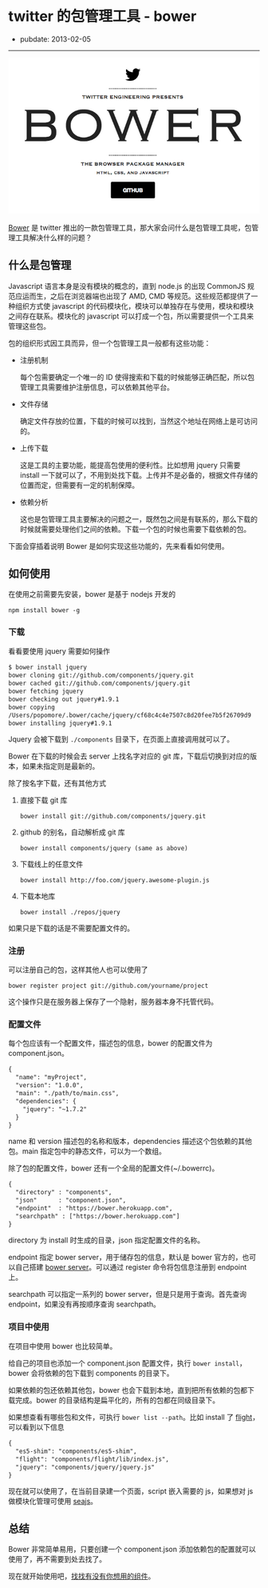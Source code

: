 # twitter 的包管理工具 - bower

- pubdate: 2013-02-05

--------------------------

![image](../../uploads/2013/02/dec6c25df5e4437ad9d068a81fc9d65c.png
)

[Bower](http://twitter.github.com/bower/) 是 twitter 推出的一款包管理工具，那大家会问什么是包管理工具呢，包管理工具解决什么样的问题？

## 什么是包管理

Javascript 语言本身是没有模块的概念的，直到 node.js 的出现 CommonJS 规范应运而生，之后在浏览器端也出现了 AMD, CMD 等规范。这些规范都提供了一种组织方式使 javascript 的代码模块化，模块可以单独存在与使用，模块和模块之间存在联系。模块化的 javascript 可以打成一个包，所以需要提供一个工具来管理这些包。

包的组织形式因工具而异，但一个包管理工具一般都有这些功能：

 -  注册机制

    每个包需要确定一个唯一的 ID 使得搜索和下载的时候能够正确匹配，所以包管理工具需要维护注册信息，可以依赖其他平台。

 -  文件存储

    确定文件存放的位置，下载的时候可以找到，当然这个地址在网络上是可访问的。

 -  上传下载

    这是工具的主要功能，能提高包使用的便利性。比如想用 jquery 只需要 install 一下就可以了，不用到处找下载。上传并不是必备的，根据文件存储的位置而定，但需要有一定的机制保障。

 -  依赖分析

    这也是包管理工具主要解决的问题之一，既然包之间是有联系的，那么下载的时候就需要处理他们之间的依赖。下载一个包的时候也需要下载依赖的包。  

下面会穿插着说明 Bower 是如何实现这些功能的，先来看看如何使用。


## 如何使用

在使用之前需要先安装，bower 是基于 nodejs 开发的

```
npm install bower -g
```

### 下载

看看要使用 jquery 需要如何操作

```
$ bower install jquery
bower cloning git://github.com/components/jquery.git
bower cached git://github.com/components/jquery.git
bower fetching jquery
bower checking out jquery#1.9.1
bower copying /Users/popomore/.bower/cache/jquery/cf68c4c4e7507c8d20fee7b5f26709d9
bower installing jquery#1.9.1
```

Jquery 会被下载到 `./components` 目录下，在页面上直接调用就可以了。

Bower 在下载的时候会去 server 上找名字对应的 git 库，下载后切换到对应的版本，如果未指定则是最新的。

除了按名字下载，还有其他方式

1. 直接下载 git 库

    ```
    bower install git://github.com/components/jquery.git
    ```

2. github 的别名，自动解析成 git 库

    ```
    bower install components/jquery (same as above)
    ```

3. 下载线上的任意文件

    ```
    bower install http://foo.com/jquery.awesome-plugin.js
    ```

4. 下载本地库

    ```
    bower install ./repos/jquery
    ```

如果只是下载的话是不需要配置文件的。

### 注册

可以注册自己的包，这样其他人也可以使用了

```
bower register project git://github.com/yourname/project
```

这个操作只是在服务器上保存了一个隐射，服务器本身不托管代码。

### 配置文件

每个包应该有一个配置文件，描述包的信息，bower 的配置文件为 component.json。

```
{
  "name": "myProject",
  "version": "1.0.0",
  "main": "./path/to/main.css",
  "dependencies": {
    "jquery": "~1.7.2"
  }
}
```

name 和 version 描述包的名称和版本，dependencies 描述这个包依赖的其他包。main 指定包中的静态文件，可以为一个数组。

除了包的配置文件，bower 还有一个全局的配置文件(~/.bowerrc)。

```
{
  "directory" : "components",
  "json"      : "component.json",
  "endpoint"  : "https://bower.herokuapp.com",
  "searchpath" : ["https://bower.herokuapp.com"]
}
```

directory 为 install 时生成的目录，json 指定配置文件的名称。

endpoint 指定 bower server，用于储存包的信息，默认是 bower 官方的，也可以自己搭建 [bower server](https://github.com/twitter/bower-server)。可以通过 register 命令将包信息注册到 endpoint 上。

searchpath 可以指定一系列的 bower server，但是只是用于查询。首先查询 endpoint，如果没有再按顺序查询 searchpath。

### 项目中使用

在项目中使用 bower 也比较简单。

给自己的项目也添加一个 component.json 配置文件，执行 `bower install`，bower 会将依赖的包下载到 components 的目录下。

如果依赖的包还依赖其他包，bower 也会下载到本地，直到把所有依赖的包都下载完成。bower 的目录结构是扁平化的，所有的包都在同级目录下。

如果想查看有哪些包和文件，可执行 `bower list --path`。比如 install 了 [flight](https://github.com/twitter/flight)，可以看到以下信息

```
{
  "es5-shim": "components/es5-shim",
  "flight": "components/flight/lib/index.js",
  "jquery": "components/jquery/jquery.js"
}
```

现在就可以使用了，在当前目录建一个页面，script 嵌入需要的 js，如果想对 js 做模块化管理可使用 [seajs](http://seajs.org/docs/)。

## 总结

Bower 非常简单易用，只要创建一个 component.json 添加依赖包的配置就可以使用了，再不需要到处去找了。

现在就开始使用吧，[找找有没有你想用的组件](http://sindresorhus.com/bower-components/)。